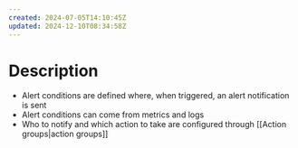 ```yaml
---
created: 2024-07-05T14:10:45Z
updated: 2024-12-10T08:34:58Z
---
```

# Description
- Alert conditions are defined where, when triggered, an alert notification is sent
- Alert conditions can come from metrics and logs
- Who to notify and which action to take are configured through [[Action groups|action groups]]
